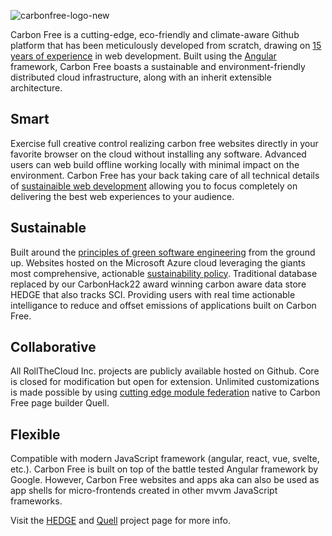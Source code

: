 ![carbonfree-logo-new](https://github.com/rollthecloudinc/carbonfree/assets/73197190/ecd799e5-8767-4973-97cb-01ef4574063a)

Carbon Free is a cutting-edge, eco-friendly and climate-aware Github platform that has been meticulously developed from scratch, drawing on [15 years of experience](https://www.linkedin.com/in/toddzmijewski/) in web development. Built using the [Angular](https://angular.io/) framework, Carbon Free boasts a sustainable and environment-friendly distributed cloud infrastructure, along with an inherit extensible architecture.

## Smart

Exercise full creative control realizing carbon free websites directly in your favorite browser on the cloud without installing any software. Advanced users can web build offline working locally with minimal impact on the environment. Carbon Free has your back taking care of all technical details of [sustainaible web development](https://sustainablewebdesign.org/) allowing you to focus completely on delivering the best web experiences to your audience.

## Sustainable

Built around the [principles of green software engineering](https://principles.green/) from the ground up. Websites hosted on the Microsoft Azure cloud leveraging the giants most comprehensive, actionable [sustainability policy](https://www.microsoft.com/en-us/sustainability/approach). Traditional database replaced by our CarbonHack22 award winning carbon aware data store HEDGE that also tracks SCI. Providing users with real time actionable intelligance to reduce and offset emissions of applications built on Carbon Free.

## Collaborative

All RollTheCloud Inc. projects are publicly available hosted on Github. Core is closed for modification but open for extension. Unlimited customizations is made possible by using [cutting edge module federation](https://www.angulararchitects.io/en/aktuelles/the-microfrontend-revolution-part-2-module-federation-with-angular/) native to Carbon Free page builder Quell.

## Flexible

Compatible with modern JavaScript framework (angular, react, vue, svelte, etc.). Carbon Free is built on top of the battle tested Angular framework by Google. However, Carbon Free websites and apps aka can also be used as app shells for micro-frontends created in other mvvm JavaScript frameworks.

Visit the [HEDGE](https://github.com/rollthecloudinc/hedge) and [Quell](https://github.com/rollthecloudinc/quell) project page for more info.
